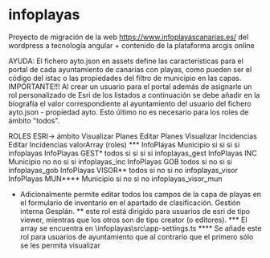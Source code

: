 # infoplayas

Proyecto de migración de la web https://www.infoplayascanarias.es/ del wordpress a tecnología angular + contenido de la plataforma arcgis online

AYUDA: 
El fichero ayto.json en assets define las características para el portal de cada ayuntamiento de canarias con playas, como pueden ser el código del istac o las propiedades del filtro de municipio en las capas. 
IMPORTANTE!!! Al crear un usuario para el portal además de asignarle un rol personalizado de Esri de los listados a continuación se debe añadir en la biografía el valor correspondiente al ayuntamiento del usuario del fichero ayto.json - propiedad ayto. Esto último no es necesario para los roles de ámbito "todos".

ROLES ESRI->            ámbito          Visualizar Planes     Editar Planes     Visualizar Incidencias      Editar Incidencias      valorArray (roles) ***
InfoPlayas              Municipio       si                    si                si                          si                      infoplayas
InfoPlayas GEST*        todos           si                    si                si                          si                      infoplayas_gest
InfoPlayas INC          Municipio       no                    no                si                          si                      infoplayas_inc
InfoPlayas GOB          todos           si                    no                si                          si                      infoplayas_gob
InfoPlayas VISOR**      todos           si                    no                si                          no                      infoplayas_visor
InfoPlayas MUN****      Municipio       si                    no                si                          no                      infoplayas_visor_mun

* Adicionalmente permite editar todos los campos de la capa de playas en el formulario de inventario en el apartado de clasificación. Gestión interna Gesplán.
** este rol está dirigido para usuarios de esri de tipo viewer, mientras que los otros son de tipo creator (o editores).
*** El array se encuentra en \infoplayas\src\app-settings.ts
**** Se añade este rol para usuarios de ayuntamiento que al contrario que el primero sólo se les permita visualizar